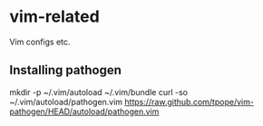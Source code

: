 # vim-related
Vim configs etc.

## Installing pathogen
mkdir -p ~/.vim/autoload ~/.vim/bundle
curl -so ~/.vim/autoload/pathogen.vim
https://raw.github.com/tpope/vim-pathogen/HEAD/autoload/pathogen.vim
